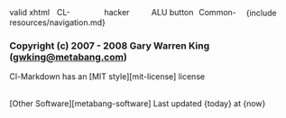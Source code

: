 <div id="footer" class="footer">
<a class="nav" href="http://validator.w3.org/check/referer" title="xhtml1.1"><img src="http://common-lisp.net/project/cl-containers/shared/buttons/xhtml.gif" width="80" height="15" title="valid xhtml button" alt="valid xhtml" /></a>
<a class="nav" href="http://common-lisp.net/project/cl-markdown/" title="Mark with CL-Markdown"><img src="http://common-lisp.net/project/cl-containers/shared/buttons/cl-markdown.png" width="80" height="15" title="Made with CL-Markdown" alt="CL-Markdown" /></a>
<a class="nav" href="http://www.catb.org/hacker-emblem/" title="hacker"><img src="http://common-lisp.net/project/cl-containers/shared/buttons/hacker.png" width="80" height="15" title="hacker emblem" alt="hacker button" /></a>
<a class="nav" href="http://www.lisp.org/" title="Association of Lisp Users"><img src="http://common-lisp.net/project/cl-containers/shared/buttons/lambda-lisp.png" width="80" height="15" title="ALU emblem" alt="ALU button" /></a>
<a class="nav" href="http://common-lisp.net/" title="Common-Lisp.net"><img src="http://common-lisp.net/project/cl-containers/shared/buttons/lisp-lizard.png" width="80" height="15" title="Common-Lisp.net" alt="Common-Lisp.net button" /></a>
{include resources/navigation.md}

### Copyright (c) 2007 - 2008 Gary Warren King (gwking@metabang.com) 

Cl-Markdown has an [MIT style][mit-license] license

<br>
<span id='other-software'>[Other Software][metabang-software]</span>
<span id="timestamp">Last updated {today} at {now}</span>
</div>